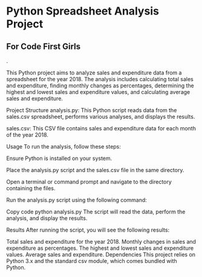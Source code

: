<h1>Python Spreadsheet Analysis Project </h1> 
<h2> For Code First Girls</h2>.

<p>
This Python project aims to analyze sales and expenditure data from a spreadsheet for the year 2018. The analysis includes calculating total sales and expenditure, finding monthly changes as percentages, determining the highest and lowest sales and expenditure values, and calculating average sales and expenditure.
</p>


Project Structure
analysis.py: This Python script reads data from the sales.csv spreadsheet, performs various analyses, and displays the results.

sales.csv: This CSV file contains sales and expenditure data for each month of the year 2018.

Usage
To run the analysis, follow these steps:

Ensure Python is installed on your system.

Place the analysis.py script and the sales.csv file in the same directory.

Open a terminal or command prompt and navigate to the directory containing the files.

Run the analysis.py script using the following command:

Copy code
python analysis.py
The script will read the data, perform the analysis, and display the results.

Results
After running the script, you will see the following results:

Total sales and expenditure for the year 2018.
Monthly changes in sales and expenditure as percentages.
The highest and lowest sales and expenditure values.
Average sales and expenditure.
Dependencies
This project relies on Python 3.x and the standard csv module, which comes bundled with Python.
